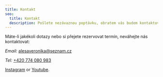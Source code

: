 ```yaml
---
title: Kontakt
seo:
  title: Kontakt
  description: Pošlete nezávaznou poptávku, obratem vás budem kontaktova. :-).
---
```


Máte-li jakékoli dotazy nebo si přejete rezervovat termín, neváhejte nás kontaktovat:

_Email:_ [alesaveronika@seznam.cz](mailto:alesaveronika@seznam.cz)

_Tel:_ [+420 774 080 983](tel:+420774080983)

[Instagram](https://twitter.com) or [Youtube](https://www.linkedin.com/).
